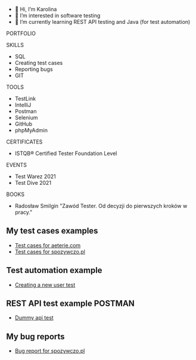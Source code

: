 - 👋 Hi, I’m Karolina
- 👀 I’m interested in software testing
- 🌱 I’m currently learning REST API testing and Java (for test automation)

PORTFOLIO

  SKILLS
  
 - SQL
 - Creating test cases
 - Reporting bugs
 - GIT

  TOOLS 

 - TestLink
 - IntelliJ
 - Postman
 - Selenium
 - GitHub
 - phpMyAdmin

 
  CERTIFICATES
 - ISTQB® Certified Tester Foundation Level

  EVENTS
- Test Warez 2021
- Test Dive 2021

BOOKS

- Radosław Smilgin "Zawód Tester. Od decyzji do pierwszych kroków w pracy."
 
 
 
 ## My test cases examples
- [Test cases for aeterie.com](https://github.com/Kanaa25/Testing/blob/main/Test%20cases.xlsx)
- [Test cases for spozywczo.pl ](https://github.com/Kanaa25/Testing/blob/main/Test%20cases%20nr%202.xlsx)

 ## Test automation example
- [Creating a new user test](https://github.com/Kanaa25/Testing/blob/main/Automation%20test%20example/src/pl/testtest/Main.java)

## REST API test example POSTMAN
- [Dummy api test](https://github.com/Kanaa25/Testing/blob/a54a8505faa044fbcd2073e8bd5fb5cfc0f41f39/rest%20api%20postman/Dummy%20api%20tests.postman_collection.json)

 ## My bug reports
- [Bug report for spozywczo.pl](https://github.com/Kanaa25/Testing/blob/main/Bug%20report.xlsx)




<!---
Kanaa25/Kanaa25 is a ✨ special ✨ repository because its `README.md` (this file) appears on your GitHub profile.
You can click the Preview link to take a look at your changes.
--->
